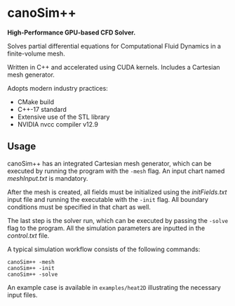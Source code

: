 # canoSim++

**High-Performance GPU-based CFD Solver.**

Solves partial differential equations for Computational Fluid Dynamics
in a finite-volume mesh.

Written in C++ and accelerated using CUDA kernels. Includes a Cartesian mesh
generator.

Adopts modern industry practices:

- CMake build
- C++-17 standard
- Extensive use of the STL library
- NVIDIA nvcc compiler v12.9

## Usage ##

canoSim++ has an integrated Cartesian mesh generator, which can be executed
by running the program with the `-mesh` flag. An input chart named
_meshInput.txt_ is mandatory.

After the mesh is created, all fields must be initialized using the _initFields.txt_
input file and running the executable with the `-init` flag. All boundary conditions
must be specified in that chart as well.

The last step is the solver run, which can be executed by passing the `-solve` flag
to the program. All the simulation parameters are inputted in the _control.txt_ file.

A typical simulation workflow consists of the following commands:

```
canoSim++ -mesh
canoSim++ -init
canoSim++ -solve
```

An example case is available in `examples/heat2D` illustrating the necessary input files.
